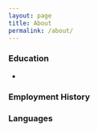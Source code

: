 ```yaml
---
layout: page
title: About
permalink: /about/
---
```




### Education

- 

### Employment History

### Languages

